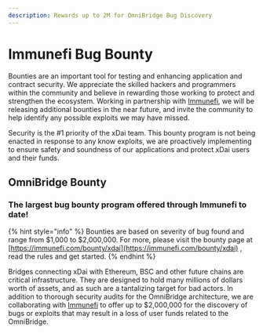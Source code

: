 ```yaml
---
description: Rewards up to 2M for OmniBridge Bug Discovery
---
```


# Immunefi Bug Bounty

Bounties are an important tool for testing and enhancing application and contract security. We appreciate the skilled hackers and programmers within the community and believe in rewarding those working to protect and strengthen the ecosystem. Working in partnership with [Immunefi](https://immunefi.com/),  we will be releasing additional bounties in the near future, and invite the community to help identify any possible exploits we may have missed. 

Security is the \#1 priority of the xDai team. This bounty program is not being enacted in response to any know exploits, we are proactively implementing to ensure safety and soundness of our applications and protect xDai users and their funds.

## OmniBridge Bounty

### **The largest bug bounty program offered through Immunefi to date!**

{% hint style="info" %}
Bounties are based on severity of bug found and range from $1,000 to $2,000,000. For more, please visit the bounty page at [https://immunefi.com/bounty/xdai](https://immunefi.com/bounty/xdai) , read the rules and get started.
{% endhint %}

Bridges connecting xDai with Ethereum, BSC and other future chains are critical infrastructure. They are designed to hold many millions of dollars worth of assets, and as such are a tantalizing target for bad actors. In addition to thorough security audits for the OmniBridge architecture, we are collaborating with [Immunefi](https://immunefi.com/) to offer up to $2,000,000 for the discovery of bugs or exploits that may result in a loss of user funds related to the OmniBridge. 







